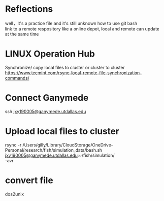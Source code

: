 # Reflections
well，it's a practice file and  it's still unknown how to use git bash <br/>
link to a remote respository like a online depot,  local and remote can update at the same time
# LINUX Operation Hub
Synchronize/ copy local files to cluster or cluster to cluster <br/>
https://www.tecmint.com/rsync-local-remote-file-synchronization-commands/

# Connect Ganymede
ssh jxy190005@ganymede.utdallas.edu
# Upload local files to cluster
rsync -r /Users/gilly/Library/CloudStorage/OneDrive-Personal/research/fish/simulation_data/bash.sh  jxy190005@ganymede.utdallas.edu:~/fish/simulation/ <br/>
-avr
# convert file
dos2unix 

